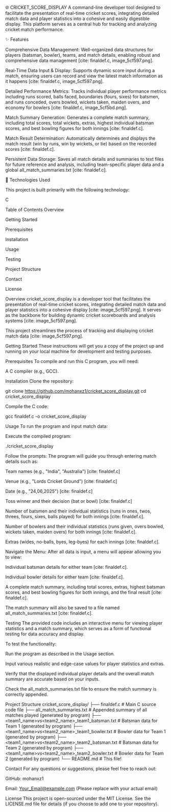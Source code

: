 🌐 CRICKET_SCORE_DISPLAY
A command-line developer tool designed to facilitate the presentation of real-time cricket scores, integrating detailed match data and player statistics into a cohesive and easily digestible display. This platform serves as a central hub for tracking and analyzing cricket match performance.

✨ Features

Comprehensive Data Management: Well-organized data structures for players (batsman, bowler), teams, and match details, enabling robust and comprehensive data management [cite: finaldef.c, image_5cf597.png].

Real-Time Data Input & Display: Supports dynamic score input during a match, ensuring users can record and view the latest match information as it happens [cite: finaldef.c, image_5cf597.png].

Detailed Performance Metrics: Tracks individual player performance metrics including runs scored, balls faced, boundaries (fours, sixes) for batsmen, and runs conceded, overs bowled, wickets taken, maiden overs, and economy for bowlers [cite: finaldef.c, image_5cf5bd.png].

Match Summary Generation: Generates a complete match summary, including total scores, total wickets, extras, highest individual batsman scores, and best bowling figures for both innings [cite: finaldef.c].

Match Result Determination: Automatically determines and displays the match result (win by runs, win by wickets, or tie) based on the recorded scores [cite: finaldef.c].

Persistent Data Storage: Saves all match details and summaries to text files for future reference and analysis, including team-specific player data and a global all_match_summaries.txt [cite: finaldef.c].

🚀 Technologies Used

This project is built primarily with the following technology:

C

Table of Contents
Overview

Getting Started

Prerequisites

Installation

Usage

Testing

Project Structure

Contact

License

Overview
cricket_score_display is a developer tool that facilitates the presentation of real-time cricket scores, integrating detailed match data and player statistics into a cohesive display [cite: image_5cf597.png]. It serves as the backbone for building dynamic cricket scoreboards and analysis systems [cite: image_5cf597.png].

This project streamlines the process of tracking and displaying cricket match data [cite: image_5cf597.png].

Getting Started
These instructions will get you a copy of the project up and running on your local machine for development and testing purposes.

Prerequisites
To compile and run this C program, you will need:

A C compiler (e.g., GCC).

Installation
Clone the repository:

git clone https://github.com/mohanxz1/cricket_score_display.git
cd cricket_score_display

Compile the C code:

gcc finaldef.c -o cricket_score_display

Usage
To run the program and input match data:

Execute the compiled program:

./cricket_score_display

Follow the prompts:
The program will guide you through entering match details such as:

Team names (e.g., "India", "Australia") [cite: finaldef.c]

Venue (e.g., "Lords Cricket Ground") [cite: finaldef.c]

Date (e.g., "24,06,2025") [cite: finaldef.c]

Toss winner and their decision (bat or bowl) [cite: finaldef.c]

Number of batsmen and their individual statistics (runs in ones, twos, threes, fours, sixes, balls played) for both innings [cite: finaldef.c].

Number of bowlers and their individual statistics (runs given, overs bowled, wickets taken, maiden overs) for both innings [cite: finaldef.c].

Extras (wides, no-balls, byes, leg-byes) for each innings [cite: finaldef.c].

Navigate the Menu:
After all data is input, a menu will appear allowing you to view:

Individual batsman details for either team [cite: finaldef.c].

Individual bowler details for either team [cite: finaldef.c].

A complete match summary, including total scores, extras, highest batsman scores, and best bowling figures for both innings, and the final result [cite: finaldef.c].

The match summary will also be saved to a file named all_match_summaries.txt [cite: finaldef.c].

Testing
The provided code includes an interactive menu for viewing player statistics and a match summary, which serves as a form of functional testing for data accuracy and display.

To test the functionality:

Run the program as described in the Usage section.

Input various realistic and edge-case values for player statistics and extras.

Verify that the displayed individual player details and the overall match summary are accurate based on your inputs.

Check the all_match_summaries.txt file to ensure the match summary is correctly appended.

Project Structure
cricket_score_display/
├── finaldef.c                      # Main C source code file
├── all_match_summaries.txt         # Appended summary of all matches played (generated by program)
├── <team1_name>_vs_<team2_name>_team1_batsman.txt # Batsman data for Team 1 (generated by program)
├── <team1_name>_vs_<team2_name>_team1_bowler.txt  # Bowler data for Team 1 (generated by program)
├── <team1_name>_vs_<team2_name>_team2_batsman.txt # Batsman data for Team 2 (generated by program)
├── <team1_name>_vs_<team2_name>_team2_bowler.txt  # Bowler data for Team 2 (generated by program)
└── README.md                       # This file!

Contact
For any questions or suggestions, please feel free to reach out:

GitHub: mohanxz1

Email: Your_Email@example.com (Please replace with your actual email)

License
This project is open-sourced under the MIT License. See the LICENSE.md file for details (if you choose to add one to your repository).
